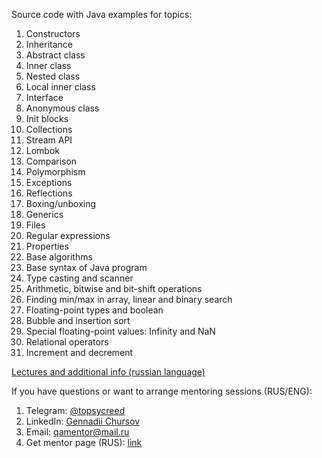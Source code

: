 [lectures_link]: https://docs.google.com/document/d/1GMLOW6isPiMakpaOQdqrd5G6-JA-DhhODF-j4glWYC0/edit?usp=sharing
[telegram]: https://t.me/topsycreed
[linkedIn]: https://www.linkedin.com/in/chursovg/
[email]: mailto:qamentor@mail.ru
[get_mentor]: https://getmentor.dev/mentor/gennadiy-chursov-167

Source code with Java examples for topics:

1. Constructors
2. Inheritance
3. Abstract class
4. Inner class
5. Nested class
6. Local inner class
7. Interface
8. Anonymous class
9. Init blocks
10. Collections
11. Stream API
12. Lombok
13. Comparison
14. Polymorphism
15. Exceptions
16. Reflections
17. Boxing/unboxing
18. Generics
19. Files
20. Regular expressions
21. Properties
22. Base algorithms
23. Base syntax of Java program
24. Type casting and scanner
25. Arithmetic, bitwise and bit-shift operations
26. Finding min/max in array, linear and binary search
27. Floating-point types and boolean
28. Bubble and insertion sort
29. Special floating-point values: Infinity and NaN
30. Relational operators
31. Increment and decrement

[Lectures and additional info (russian language)][lectures_link]

If you have questions or want to arrange mentoring sessions (RUS/ENG):
1. Telegram: [@topsycreed][telegram]
2. LinkedIn: [Gennadii Chursov][linkedIn]
3. Email: [qamentor@mail.ru][email]
4. Get mentor page (RUS): [link][get_mentor]